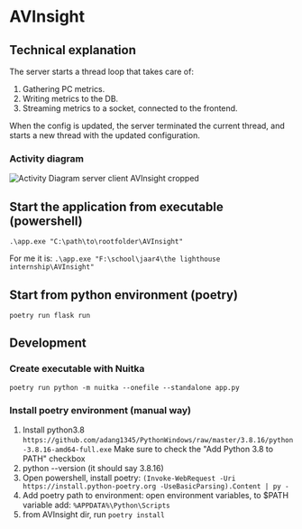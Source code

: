 # AVInsight

## Technical explanation
The server starts a thread loop that takes care of:
1. Gathering PC metrics.
2. Writing metrics to the DB.
3. Streaming metrics to a socket, connected to the frontend.

When the config is updated, the server terminated the current thread, and starts a new thread with the updated configuration.

### Activity diagram
![Activity Diagram server   client AVInsight cropped](https://github.com/basekkelenkamp/AVInsight/assets/57452503/23e24059-bfc0-4409-9cf7-872e08545412)

## Start the application from executable (powershell)
`.\app.exe "C:\path\to\rootfolder\AVInsight"`

For me it is: `.\app.exe "F:\school\jaar4\the lighthouse internship\AVInsight"`

## Start from python environment (poetry)
`poetry run flask run`

## Development
### Create executable with Nuitka
`poetry run python -m nuitka --onefile --standalone app.py`

### Install poetry environment (manual way)
1. Install python3.8 `https://github.com/adang1345/PythonWindows/raw/master/3.8.16/python-3.8.16-amd64-full.exe` Make sure to check the "Add Python 3.8 to PATH" checkbox
2. python --version (it should say 3.8.16)
3. Open powershell, install poetry: `(Invoke-WebRequest -Uri https://install.python-poetry.org -UseBasicParsing).Content | py -`
4. Add poetry path to environment: open environment variables, to $PATH variable add: `%APPDATA%\Python\Scripts`
4. from AVInsight dir, run `poetry install`
